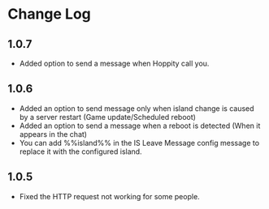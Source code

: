 # Change Log

## 1.0.7
* Added option to send a message when Hoppity call you.
  
## 1.0.6
* Added an option to send message only when island change is caused by a server restart (Game update/Scheduled reboot)
* Added an option to send a message when a reboot is detected (When it appears in the chat)
* You can add %%island%% in the IS Leave Message config message to replace it with the configured island.

## 1.0.5
* Fixed the HTTP request not working for some people.
